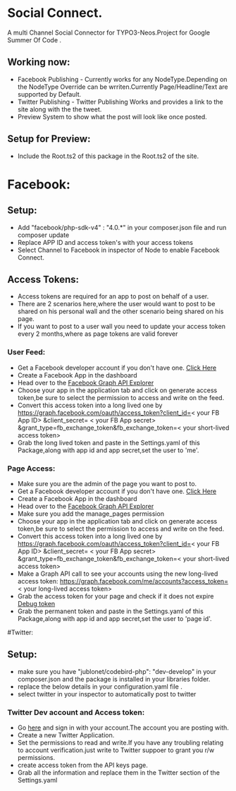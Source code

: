 # Social Connect.
A multi Channel Social Connector for TYPO3-Neos.Project for Google Summer Of Code .
## Working now:
* Facebook Publishing - Currently works for any NodeType.Depending on the NodeType Override can be wrriten.Currently Page/Headline/Text are supported by Default.
* Twitter Publishing - Twitter Publishing Works and provides a link to the site along with the the tweet.
* Preview System to show what the post will look like once posted.

## Setup for Preview:
* Include the Root.ts2 of this package in the Root.ts2 of the site.

# Facebook:
## Setup:
* Add "facebook/php-sdk-v4" : "4.0.*" in your composer.json file and run composer update
* Replace APP ID and access token's with your access tokens
* Select Channel to Facebook in inspector of Node to enable Facebook Connect.

## Access Tokens:
* Access tokens are required for an app to post on behalf of a user.
* There are 2 scenarios here,where the user would want to post to be shared on his personal wall and the other scenario being shared on his page.
* If you want to post to a user wall you need to update your access token every 2 months,where as page tokens are valid forever

### User Feed:
* Get a Facebook developer account if you don't have one. [Click Here](https://developers.facebook.com/)
* Create a Facebook App in the dashboard
* Head over to the [Facebook Graph API Explorer](https://developers.facebook.com/tools/explorer/?method=GET&path=me%3Ffields%3Did%2Cname&version=v2.0)
* Choose your app in the application tab and click on generate access token,be sure to select the permission to access and write on the feed.
* Convert this access token into a long lived one by https://graph.facebook.com/oauth/access_token?client_id=< your FB App ID> &client_secret=
< your FB App secret> &grant_type=fb_exchange_token&fb_exchange_token=< your short-lived access token>
* Grab the long lived token and paste in the Settings.yaml of this Package,along with app id and app secret,set the user to 'me'.

### Page Access:
* Make sure you are the admin of the page you want to post to.
* Get a Facebook developer account if you don't have one. [Click Here](https://developers.facebook.com/)
* Create a Facebook App in the dashboard
* Head over to the [Facebook Graph API Explorer](https://developers.facebook.com/tools/explorer/?method=GET&path=me%3Ffields%3Did%2Cname&version=v2.0)
* Make sure you add the manage_pages permission
* Choose your app in the application tab and click on generate access token,be sure to select the permission to access and write on the feed.
* Convert this access token into a long lived one by https://graph.facebook.com/oauth/access_token?client_id=< your FB App ID> &client_secret=
< your FB App secret> &grant_type=fb_exchange_token&fb_exchange_token=< your short-lived access token>
* Make a Graph API call to see your accounts using the new long-lived access token: https://graph.facebook.com/me/accounts?access_token=< your long-lived access token>
* Grab the access token for your page and check if it does not expire [Debug token](https://developers.facebook.com/tools/debug)
* Grab the permanent token and paste in the Settings.yaml of this Package,along with app id and app secret,set the user to 'page id'.

#Twitter:
## Setup:
* make sure you have  "jublonet/codebird-php": "dev-develop" in your composer.json and the package is installed in your libraries folder.
* replace the below details in your configuration.yaml file .
* select twitter in your inspector to automatically post to twitter

### Twitter Dev account and Access token:
*  Go [here](https://dev.twitter.com/apps) and sign in with your account.The account you are posting with.
*  Create a new Twitter Application.
*  Set the permissions to read and write.If you have any troubling relating to account verification.just write to Twitter suppoer to grant you r/w permissions.
*  create access token from the API keys page.
*  Grab all the information and replace them in the Twitter section of the Settings.yaml
